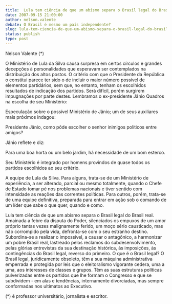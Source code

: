 ```yaml
---
title:  Lula tem ciência de que um abismo separa o Brasil legal do Brasil real
date: 2007-09-15 21:00:00
author: nelson.valente
debate: O Brasil é mesmo um país independente?
slug: lula-tem-ciencia-de-que-um-abismo-separa-o-brasil-legal-do-brasil-real
status: publish 
type: post
---
```


Nelson Valente (\*)  

  

 O Ministério de Lula da Silva causa surpresa em certos círculos e grandes decepções à personalidades que esperavam ser contemplados na distribuição dos altos postos. O critério com que o Presidente da República o constitui parece ter sido o de incluir o maior número possível de elementos partidários, sem que, no entanto, tenham os escolhidos resultados de indicação dos partidos. Será difícil, porém surgirem impugnações por parte destes. Lembramos o ex-presidente Jânio Quadros na escolha de seu Ministério:  

 Especulação sobre o possível Ministério de Jânio; um de seus auxiliares mais próximos indagou:  

Presidente Jânio, como pôde escolher o senhor inimigos políticos entre amigos?  

 Jânio reflete e diz:  

Para uma boa horta ou um belo jardim, há necessidade de um bom esterco.  

 Seu Ministério é integrado por homens provindos de quase todos os partidos escolhidos ao seu critério.  

 A equipe de Lula da Silva. Para alguns, trata-se de um Ministério de experiência, a ser alterado, parcial ou mesmo totalmente, quando o Chefe de Estado tomar pé nos problemas nacionais e tiver sentido com intensidade as reações das correntes políticas. Para outros, porém, trata-se de uma equipe definitiva, preparada para entrar em ação sob o comando de um líder que sabe o que quer, quando e como.  

 Lula tem ciência de que um abismo separa o Brasil legal do Brasil real. Amainada a febre da disputa do Poder, silenciados os empuxos de um amor próprio tantas vezes malignamente ferido, um moço sério causticado, mas não corrompido pela vida, defronta-se com o seu estranho destino. Subordina-se a realizar o impossível, a causar o antagônico, a harmonizar um pobre Brasil real, lastreado pelos reclamos do subdesenvolvimento, pelas glórias entrevistas da sua destinação histórica, às imposições, às contingências do Brasil legal, reverso do primeiro. O que é o Brasil legal? O Brasil legal, juridicamente obsoleto, têm a sua máquina administrativa emperrada e protegida por leis que o eleitoralismo vigorante cedera, uma a uma, aos interesses de classes e grupos. Têm as suas estruturas políticas pulverizadas entre os partidos que lhe formam o Congresso e que se subdividem - em alas e tendências, internamente divorciadas, mas sempre conformadas nos ultimatos ao Executivo.  

(\*) é professor universitário, jornalista e escritor.  

  

  


